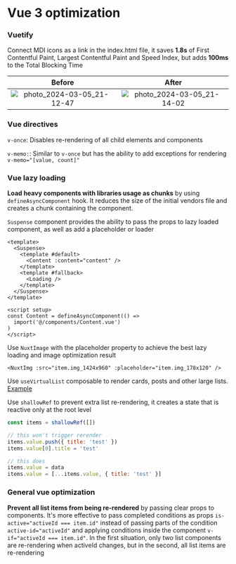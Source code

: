 # Vue 3 optimization

### Vuetify

Connect MDI icons as a link in the index.html file, it saves **1.8s** of First Contentful Paint,
Largest Contentful Paint and Speed Index, but adds **100ms** to the Total Blocking Time

Before | After
:-:|:-:
![photo_2024-03-05_21-12-47](https://github.com/Roman0047/Movies/assets/88735800/71993e48-e688-4ac5-9fba-4f3b4ce66b50) | ![photo_2024-03-05_21-14-02](https://github.com/Roman0047/Movies/assets/88735800/6b4c5e42-eb88-4f45-989a-c0a3c6577c77)

### Vue directives

`v-once`: Disables re-rendering of all child elements and components

`v-memo:`: Similar to `v-once` but has the ability to add exceptions for rendering `v-memo="[value, count]"`

### Vue lazy loading

**Load heavy components with libraries usage as chunks** by using `defineAsyncComponent` hook.
It reduces the size of the initial vendors file and creates a chunk containing the component.

`Suspense` component provides the ability to pass the props to lazy loaded component, as well as
add a placeholder or loader

```vue
<template>
  <Suspense>
    <template #default>
      <Content :content="content" />
    </template>
    <template #fallback>
      <Loading />
    </template>
  </Suspense>
</template>

<script setup>
const Content = defineAsyncComponent(() =>
  import('@/components/Content.vue')
)
</script>
```

Use `NuxtImage` with the placeholder property to achieve the best lazy loading and image optimization result

```vue
<NuxtImg :src="item.img_1424x960" :placeholder="item.img_178x120" />
```

Use `useVirtualList` composable to render cards, posts and other large lists. [Example](https://vueuse.org/core/useVirtualList/)

Use `shallowRef` to prevent extra list re-rendering, it creates a state that is reactive only at the root level

```js
const items = shallowRef([])

// this won't trigger rerender
items.value.push({ title: 'test' })
items.value[0].title = 'test'

// this does
items.value = data
items.value = [...items.value, { title: 'test' }]
```

### General vue optimization

**Prevent all list items from being re-rendered** by passing clear props to components. It's more effective
to pass completed conditions as props `is-active="activeId === item.id"` instead of passing parts of the condition
`active-id="activeId"` and applying conditions inside the component `v-if="activeId === item.id"`. In the first
situation, only two list components are re-rendering when activeId changes, but in the second, all list items are
re-rendering